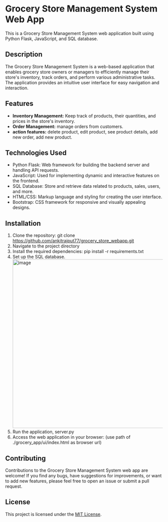 # Grocery Store Management System Web App

This is a Grocery Store Management System web application built using Python Flask, JavaScript, and SQL database.

## Description

The Grocery Store Management System is a web-based application that enables grocery store owners or managers to efficiently manage their store's inventory, track orders, and perform various administrative tasks. The application provides an intuitive user interface for easy navigation and interaction.

## Features

- **Inventory Management:** Keep track of products, their quantities, and prices in the store's inventory.
- **Order Management:** manage orders from customers.
- **action features:** delete product, edit product, see product details, add new order, add new product.

## Technologies Used

- Python Flask: Web framework for building the backend server and handling API requests.
- JavaScript: Used for implementing dynamic and interactive features on the frontend.
- SQL Database: Store and retrieve data related to products, sales, users, and more.
- HTML/CSS: Markup language and styling for creating the user interface.
- Bootstrap: CSS framework for responsive and visually appealing designs.

## Installation

1. Clone the repository: git clone https://github.com/ankitrajput77/grocery_store_webapp.git
2. Navigate to the project directory
3. Install the required dependencies: pip install -r requirements.txt
4. Set up the SQL database. <img width="538" alt="image" src="https://github.com/ankitrajput77/grocery_store_webapp/assets/113281225/d5f5610e-bfb0-4c8e-8291-80c86c100f23">
5. Run the application, server.py
6. Access the web application in your browser: (use path of ./grocery_app/ui/index.html as browser url)

## Contributing

Contributions to the Grocery Store Management System web app are welcome! If you find any bugs, have suggestions for improvements, or want to add new features, please feel free to open an issue or submit a pull request.

## License

This project is licensed under the [MIT License](LICENSE).



